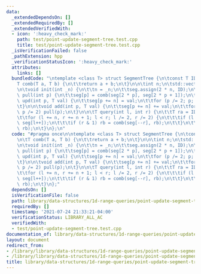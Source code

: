 ```yaml
---
data:
  _extendedDependsOn: []
  _extendedRequiredBy: []
  _extendedVerifiedWith:
  - icon: ':heavy_check_mark:'
    path: test/point-update-segment-tree.test.cpp
    title: test/point-update-segment-tree.test.cpp
  _isVerificationFailed: false
  _pathExtension: hpp
  _verificationStatusIcon: ':heavy_check_mark:'
  attributes:
    links: []
  bundledCode: "\ntemplate <class T> struct SegmentTree {\n\tconst T ID = 0;\n\n\t\
    T comb(T a, T b) {\n\t\treturn a + b;\n\t}\n\n\tint n;\n\tstd::vector<T> seg;\n\
    \n\tvoid init(int _n) {\n\t\tn = _n;\n\t\tseg.assign(2 * n, ID);\n\t}\n\n\tvoid\
    \ pull(int p) {\n\t\tseg[p] = comb(seg[2 * p], seg[2 * p + 1]);\n\t}\n\n\tvoid\
    \ upd(int p, T val) {\n\t\tseg[p += n] = val;\n\t\tfor (p /= 2; p; p /= 2) pull(p);\n\
    \t}\n\n\tvoid add(int p, T val) {\n\t\tseg[p += n] += val;\n\t\tfor (p /= 2; p;\
    \ p /= 2) pull(p);\n\t}\n\n\tT query(int l, int r) {\n\t\tT ra = ID, rb = ID;\n\
    \t\tfor (l += n, r += n + 1; l < r; l /= 2, r /= 2) {\n\t\t\tif (l & 1) ra = comb(ra,\
    \ seg[l++]);\n\t\t\tif (r & 1) rb = comb(seg[--r], rb);\n\t\t}\n\t\treturn comb(ra,\
    \ rb);\n\t}\n};\n"
  code: "#pragma once\n\ntemplate <class T> struct SegmentTree {\n\tconst T ID = 0;\n\
    \n\tT comb(T a, T b) {\n\t\treturn a + b;\n\t}\n\n\tint n;\n\tstd::vector<T> seg;\n\
    \n\tvoid init(int _n) {\n\t\tn = _n;\n\t\tseg.assign(2 * n, ID);\n\t}\n\n\tvoid\
    \ pull(int p) {\n\t\tseg[p] = comb(seg[2 * p], seg[2 * p + 1]);\n\t}\n\n\tvoid\
    \ upd(int p, T val) {\n\t\tseg[p += n] = val;\n\t\tfor (p /= 2; p; p /= 2) pull(p);\n\
    \t}\n\n\tvoid add(int p, T val) {\n\t\tseg[p += n] += val;\n\t\tfor (p /= 2; p;\
    \ p /= 2) pull(p);\n\t}\n\n\tT query(int l, int r) {\n\t\tT ra = ID, rb = ID;\n\
    \t\tfor (l += n, r += n + 1; l < r; l /= 2, r /= 2) {\n\t\t\tif (l & 1) ra = comb(ra,\
    \ seg[l++]);\n\t\t\tif (r & 1) rb = comb(seg[--r], rb);\n\t\t}\n\t\treturn comb(ra,\
    \ rb);\n\t}\n};"
  dependsOn: []
  isVerificationFile: false
  path: library/data-structures/1d-range-queries/point-update-segment-tree.hpp
  requiredBy: []
  timestamp: '2021-07-24 21:33:21-04:00'
  verificationStatus: LIBRARY_ALL_AC
  verifiedWith:
  - test/point-update-segment-tree.test.cpp
documentation_of: library/data-structures/1d-range-queries/point-update-segment-tree.hpp
layout: document
redirect_from:
- /library/library/data-structures/1d-range-queries/point-update-segment-tree.hpp
- /library/library/data-structures/1d-range-queries/point-update-segment-tree.hpp.html
title: library/data-structures/1d-range-queries/point-update-segment-tree.hpp
---
```

